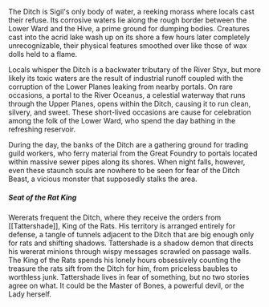 The Ditch is Sigil's only body of water, a reeking morass where locals cast their refuse. Its corrosive waters lie along the rough border between the Lower Ward and the Hive, a prime ground for dumping bodies. Creatures cast into the acrid lake wash up on its shore a few hours later completely unrecognizable, their physical features smoothed over like those of wax dolls held to a flame.

Locals whisper the Ditch is a backwater tributary of the River Styx, but more likely its toxic waters are the result of industrial runoff coupled with the corruption of the Lower Planes leaking from nearby portals. On rare occasions, a portal to the River Oceanus, a celestial waterway that runs through the Upper Planes, opens within the Ditch, causing it to run clean, silvery, and sweet. These short-lived occasions are cause for celebration among the folk of the Lower Ward, who spend the day bathing in the refreshing reservoir.

During the day, the banks of the Ditch are a gathering ground for trading guild workers, who ferry material from the Great Foundry to portals located within massive sewer pipes along its shores. When night falls, however, even these staunch souls are nowhere to be seen for fear of the Ditch Beast, a vicious monster that supposedly stalks the area.

##### Seat of the Rat King
Wererats frequent the Ditch, where they receive the orders from [[Tattershade]], King of the Rats. His territory is arranged entirely for defense, a tangle of tunnels adjacent to the Ditch that are big enough only for rats and shifting shadows. Tattershade is a shadow demon that directs his wererat minions through wispy messages scrawled on passage walls. The King of the Rats spends his lonely hours obsessively counting the treasure the rats sift from the Ditch for him, from priceless baubles to worthless junk. Tattershade lives in fear of something, but no two stories agree on what. It could be the Master of Bones, a powerful devil, or the Lady herself.